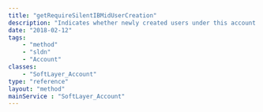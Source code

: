 ```yaml
---
title: "getRequireSilentIBMidUserCreation"
description: "Indicates whether newly created users under this account will be associated with IBMid via an email requiring a response, or not."
date: "2018-02-12"
tags:
    - "method"
    - "sldn"
    - "Account"
classes:
    - "SoftLayer_Account"
type: "reference"
layout: "method"
mainService : "SoftLayer_Account"
---
```

